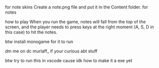 for note skins Create a note.png file and put it in the Content folder. for notes

how to play When you run the game, notes will fall from the top of the screen, and the player needs to press keys at the right moment (A, S, D in this case) to hit the notes.

btw install monogame for it to run

dm me on dc murlaff_ if your curious abt stuff

btw try to run this in vscode cause idk how to make it a exe yet
